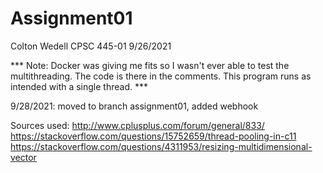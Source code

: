 # Assignment01

Colton Wedell
CPSC 445-01
9/26/2021

*** Note: Docker was giving me fits so I wasn't ever able to test the multithreading. The code is there in the comments. This program runs as intended with a single thread. ***

9/28/2021: moved to branch assignment01, added webhook

Sources used:
http://www.cplusplus.com/forum/general/833/
https://stackoverflow.com/questions/15752659/thread-pooling-in-c11
https://stackoverflow.com/questions/4311953/resizing-multidimensional-vector
